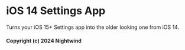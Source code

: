 # iOS 14 Settings App
Turns your iOS 15+ Settings app into the older looking one from iOS 14.

#### Copyright (c) 2024 Nightwind